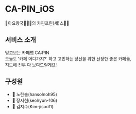 # CA-PIN_iOS
🍎아요왕국👨‍👧‍👧의 카핀프린(세)스👑🍎

## 서비스 소개
믿고보는 카페맵 CA:PIN </br>
오늘도 '카페 어디가지?' 하고 고민하는 당신을 위한 선정한 좋은 카페들, </br>
지도에 전부 다 보여드릴게요!

## 구성원
- 🍎 노한솔(hansolnoh95)
- 🍎 장서현(seohyun-106)
- 🍎 김지수(Kim-jisoo11)
